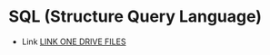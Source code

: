 # SQL (Structure Query Language)

* Link [LINK ONE DRIVE FILES](https://ipciisa-my.sharepoint.com/:f:/r/personal/emmanuel_nieto_munoz_ciisa_cl/Documents/REPO-FILES/theory-sql?csf=1&web=1&e=vVAlp9)
